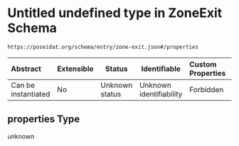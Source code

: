 # Untitled undefined type in ZoneExit Schema

```txt
https://poseidat.org/schema/entry/zone-exit.json#/properties
```




| Abstract            | Extensible | Status         | Identifiable            | Custom Properties | Additional Properties | Access Restrictions | Defined In                                                              |
| :------------------ | ---------- | -------------- | ----------------------- | :---------------- | --------------------- | ------------------- | ----------------------------------------------------------------------- |
| Can be instantiated | No         | Unknown status | Unknown identifiability | Forbidden         | Allowed               | none                | [zone-exit.json\*](schemas/entry/zone-exit.json "open original schema") |

## properties Type

unknown
